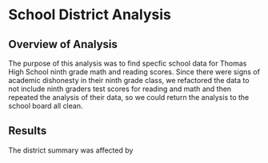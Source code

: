 # School District Analysis
## Overview of Analysis
The purpose of this analysis was to find specfic school data for Thomas High School ninth grade math and reading scores. Since there were signs of academic dishonesty in their ninth grade class, we refactored the data to not include ninth graders test scores for reading and math and then repeated the analysis of their data, so we could return the analysis to the school board all clean.
## Results
The district summary was affected by 
